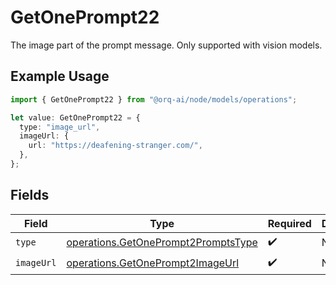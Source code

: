 # GetOnePrompt22

The image part of the prompt message. Only supported with vision models.

## Example Usage

```typescript
import { GetOnePrompt22 } from "@orq-ai/node/models/operations";

let value: GetOnePrompt22 = {
  type: "image_url",
  imageUrl: {
    url: "https://deafening-stranger.com/",
  },
};
```

## Fields

| Field                                                                                      | Type                                                                                       | Required                                                                                   | Description                                                                                |
| ------------------------------------------------------------------------------------------ | ------------------------------------------------------------------------------------------ | ------------------------------------------------------------------------------------------ | ------------------------------------------------------------------------------------------ |
| `type`                                                                                     | [operations.GetOnePrompt2PromptsType](../../models/operations/getoneprompt2promptstype.md) | :heavy_check_mark:                                                                         | N/A                                                                                        |
| `imageUrl`                                                                                 | [operations.GetOnePrompt2ImageUrl](../../models/operations/getoneprompt2imageurl.md)       | :heavy_check_mark:                                                                         | N/A                                                                                        |